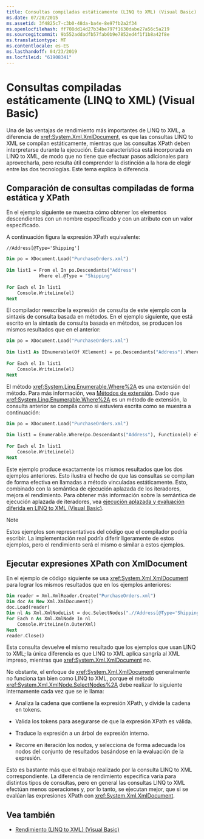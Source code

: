 ```yaml
---
title: Consultas compiladas estáticamente (LINQ to XML) (Visual Basic)
ms.date: 07/20/2015
ms.assetid: 3f4825c7-c3b0-48da-ba4e-8e97fb2a2f34
ms.openlocfilehash: ff708dd14d27b34be797f1630dabe27a56c5a219
ms.sourcegitcommit: 9b552addadfb57fab0b9e7852ed4f1f1b8a42f8e
ms.translationtype: MT
ms.contentlocale: es-ES
ms.lasthandoff: 04/23/2019
ms.locfileid: "61908341"
---
```

# <a name="statically-compiled-queries-linq-to-xml-visual-basic"></a>Consultas compiladas estáticamente (LINQ to XML) (Visual Basic)
Una de las ventajas de rendimiento más importantes de LINQ to XML, a diferencia de <xref:System.Xml.XmlDocument>, es que las consultas LINQ to XML se compilan estáticamente, mientras que las consultas XPath deben interpretarse durante la ejecución. Esta característica está incorporada en LINQ to XML, de modo que no tiene que efectuar pasos adicionales para aprovecharla, pero resulta útil comprender la distinción a la hora de elegir entre las dos tecnologías. Este tema explica la diferencia.  
  
## <a name="statically-compiled-queries-vs-xpath"></a>Comparación de consultas compiladas de forma estática y XPath  
 En el ejemplo siguiente se muestra cómo obtener los elementos descendientes con un nombre especificado y con un atributo con un valor especificado.  
  
 A continuación figura la expresión XPath equivalente:  
  
```  
//Address[@Type='Shipping']  
```  
  
```vb  
Dim po = XDocument.Load("PurchaseOrders.xml")  
  
Dim list1 = From el In po.Descendants("Address")  
            Where el.@Type = "Shipping"  
  
For Each el In list1  
    Console.WriteLine(el)  
Next  
```  
  
 El compilador reescribe la expresión de consulta de este ejemplo con la sintaxis de consulta basada en métodos. En el ejemplo siguiente, que está escrito en la sintaxis de consulta basada en métodos, se producen los mismos resultados que en el anterior:  
  
```vb  
Dim po = XDocument.Load("PurchaseOrders.xml")  
  
Dim list1 As IEnumerable(Of XElement) = po.Descendants("Address").Where(Function(el) el.@Type = "Shipping")  
  
For Each el In list1  
    Console.WriteLine(el)  
Next   
```  
  
 El método <xref:System.Linq.Enumerable.Where%2A> es una extensión del método. Para más información, vea [Métodos de extensión](../../../../csharp/programming-guide/classes-and-structs/extension-methods.md). Dado que <xref:System.Linq.Enumerable.Where%2A> es un método de extensión, la consulta anterior se compila como si estuviera escrita como se muestra a continuación:  
  
```vb  
Dim po = XDocument.Load("PurchaseOrders.xml")  
  
Dim list1 = Enumerable.Where(po.Descendants("Address"), Function(el) el.@Type = "Shipping")  
  
For Each el In list1  
    Console.WriteLine(el)  
Next  
```  
  
 Este ejemplo produce exactamente los mismos resultados que los dos ejemplos anteriores. Esto ilustra el hecho de que las consultas se compilan de forma efectiva en llamadas a método vinculadas estáticamente. Esto, combinado con la semántica de ejecución aplazada de los iteradores, mejora el rendimiento. Para obtener más información sobre la semántica de ejecución aplazada de iteradores, vea [ejecución aplazada y evaluación diferida en LINQ to XML (Visual Basic)](../../../../visual-basic/programming-guide/concepts/linq/deferred-execution-and-lazy-evaluation-in-linq-to-xml.md).  
  
> [!NOTE]
>  Estos ejemplos son representativos del código que el compilador podría escribir. La implementación real podría diferir ligeramente de estos ejemplos, pero el rendimiento será el mismo o similar a estos ejemplos.  
  
## <a name="executing-xpath-expressions-with-xmldocument"></a>Ejecutar expresiones XPath con XmlDocument  
 En el ejemplo de código siguiente se usa <xref:System.Xml.XmlDocument> para lograr los mismos resultados que en los ejemplos anteriores:  
  
```vb  
Dim reader = Xml.XmlReader.Create("PurchaseOrders.xml")  
Dim doc As New Xml.XmlDocument()  
doc.Load(reader)  
Dim nl As Xml.XmlNodeList = doc.SelectNodes(".//Address[@Type='Shipping']")  
For Each n As Xml.XmlNode In nl  
    Console.WriteLine(n.OuterXml)  
Next  
reader.Close()  
```  
  
 Esta consulta devuelve el mismo resultado que los ejemplos que usan LINQ to XML; la única diferencia es que LINQ to XML aplica sangría al XML impreso, mientras que <xref:System.Xml.XmlDocument> no.  
  
 No obstante, el enfoque de <xref:System.Xml.XmlDocument> generalmente no funciona tan bien como LINQ to XML, porque el método <xref:System.Xml.XmlNode.SelectNodes%2A> debe realizar lo siguiente internamente cada vez que se le llama:  
  
-   Analiza la cadena que contiene la expresión XPath, y divide la cadena en tokens.  
  
-   Valida los tokens para asegurarse de que la expresión XPath es válida.  
  
-   Traduce la expresión a un árbol de expresión interno.  
  
-   Recorre en iteración los nodos, y selecciona de forma adecuada los nodos del conjunto de resultados basándose en la evaluación de la expresión.  
  
 Esto es bastante más que el trabajo realizado por la consulta LINQ to XML correspondiente. La diferencia de rendimiento específica varía para distintos tipos de consultas, pero en general las consultas LINQ to XML efectúan menos operaciones y, por lo tanto, se ejecutan mejor, que si se evalúan las expresiones XPath con <xref:System.Xml.XmlDocument>.  
  
## <a name="see-also"></a>Vea también

- [Rendimiento (LINQ to XML) (Visual Basic)](../../../../visual-basic/programming-guide/concepts/linq/performance-linq-to-xml.md)
